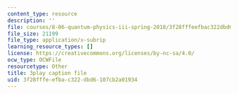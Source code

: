 ```yaml
---
content_type: resource
description: ''
file: courses/8-06-quantum-physics-iii-spring-2018/3f28fffeefbac322dbd6107cb2a01934_7Y5me3mwXpA.srt
file_size: 21199
file_type: application/x-subrip
learning_resource_types: []
license: https://creativecommons.org/licenses/by-nc-sa/4.0/
ocw_type: OCWFile
resourcetype: Other
title: 3play caption file
uid: 3f28fffe-efba-c322-dbd6-107cb2a01934
---
```

